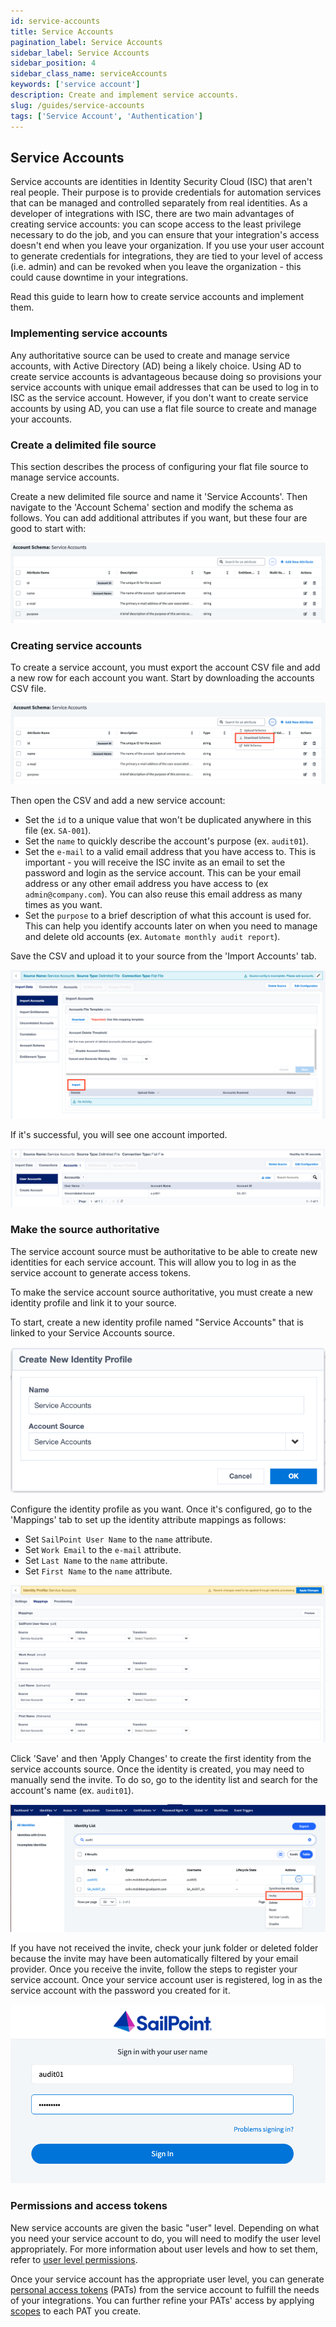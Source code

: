 ```yaml
---
id: service-accounts
title: Service Accounts
pagination_label: Service Accounts
sidebar_label: Service Accounts
sidebar_position: 4
sidebar_class_name: serviceAccounts
keywords: ['service account']
description: Create and implement service accounts.
slug: /guides/service-accounts
tags: ['Service Account', 'Authentication']
---
```


## Service Accounts

Service accounts are identities in Identity Security Cloud (ISC) that aren't real people. Their purpose is to provide credentials for automation services that can be managed and controlled separately from real identities. As a developer of integrations with ISC, there are two main advantages of creating service accounts: you can scope access to the least privilege necessary to do the job, and you can ensure that your integration's access doesn't end when you leave your organization. If you use your user account to generate credentials for integrations, they are tied to your level of access (i.e. admin) and can be revoked when you leave the organization - this could cause downtime in your integrations.

Read this guide to learn how to create service accounts and implement them. 

### Implementing service accounts

Any authoritative source can be used to create and manage service accounts, with Active Directory (AD) being a likely choice. Using AD to create service accounts is advantageous because doing so provisions your service accounts with unique email addresses that can be used to log in to ISC as the service account. However, if you don't want to create service accounts by using AD, you can use a flat file source to create and manage your accounts. 

### Create a delimited file source

This section describes the process of configuring your flat file source to manage service accounts.

Create a new delimited file source and name it 'Service Accounts'. Then navigate to the 'Account Schema' section and modify the schema as follows. You can add additional attributes if you want, but these four are good to start with:

![account schema](./img/service-accounts/account-schema.png)

### Creating service accounts

To create a service account, you must export the account CSV file and add a new row for each account you want. Start by downloading the accounts CSV file.

![download schema](./img/service-accounts/download-schema.png)

Then open the CSV and add a new service account:

- Set the `id` to a unique value that won't be duplicated anywhere in this file (ex. `SA-001`).
- Set the `name` to quickly describe the account's purpose (ex. `audit01`).
- Set the `e-mail` to a valid email address that you have access to. This is important - you will receive the ISC invite as an email to set the password and login as the service account. This can be your email address or any other email address you have access to (ex `admin@company.com`). You can also reuse this email address as many times as you want.
- Set the `purpose` to a brief description of what this account is used for. This can help you identify accounts later on when you need to manage and delete old accounts (ex. `Automate monthly audit report`).

Save the CSV and upload it to your source from the 'Import Accounts' tab.

![import accounts](./img/service-accounts/import-accounts.png)

If it's successful, you will see one account imported.

![imported account](./img/service-accounts/imported-account.png)

### Make the source authoritative

The service account source must be authoritative to be able to create new identities for each service account. This will allow you to log in as the service account to generate access tokens. 

To make the service account source authoritative, you must create a new identity profile and link it to your source.

To start, create a new identity profile named "Service Accounts" that is linked to your Service Accounts source.

![create identity profile](./img/service-accounts/create-identity-profile.png)

Configure the identity profile as you want. Once it's configured, go to the 'Mappings' tab to set up the identity attribute mappings as follows:

- Set `SailPoint User Name` to the `name` attribute.
- Set `Work Email` to the `e-mail` attribute.
- Set `Last Name` to the `name` attribute.
- Set `First Name` to the `name` attribute.

![mappings](./img/service-accounts/mappings.png)

Click 'Save' and then 'Apply Changes' to create the first identity from the service accounts source. Once the identity is created, you may need to manually send the invite. To do so, go to the identity list and search for the account's name (ex. `audit01`).  

![invite](./img/service-accounts/invite.png)

If you have not received the invite, check your junk folder or deleted folder because the invite may have been automatically filtered by your email provider. Once you receive the invite, follow the steps to register your service account.  Once your service account user is registered, log in as the service account with the password you created for it.

![login](./img/service-accounts/login.png)

### Permissions and access tokens

New service accounts are given the basic "user" level. Depending on what you need your service account to do, you will need to modify the user level appropriately. For more information about user levels and how to set them, refer to [user level permissions](../api/authorization.md#user-level-permissions).

Once your service account has the appropriate user level, you can generate [personal access tokens](../api/authentication.md#personal-access-tokens) (PATs) from the service account to fulfill the needs of your integrations. You can further refine your PATs' access by applying [scopes](../api/authorization.md#scopes) to each PAT you create.
